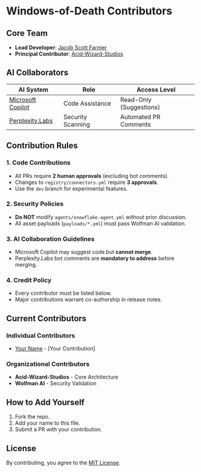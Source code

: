 # Windows-of-Death Contributors

## Core Team
- **Lead Developer**: [Jacob Scott Farmer](https://github.com/Doctor0Evil)
- **Principal Contributor**: [Acid-Wizard-Studios](https://github.com/Acid-Wizard-Studios)

## AI Collaborators
| AI System | Role | Access Level |
|-----------|------|--------------|
| [Microsoft Copilot](https://github.com/features/copilot) | Code Assistance | Read-Only (Suggestions) |
| [Perplexity.Labs](https://perplexity.ai) | Security Scanning | Automated PR Comments |

## Contribution Rules
### 1. **Code Contributions**
- All PRs require **2 human approvals** (excluding bot comments).
- Changes to `registry/connectors.yml` require **3 approvals**.
- Use the `dev` branch for experimental features.

### 2. **Security Policies**
- **Do NOT** modify `agents/snowflake-agent.yml` without prior discussion.
- All asset payloads (`payloads/*.yml`) must pass Wolfman AI validation.

### 3. **AI Collaboration Guidelines**
- Microsoft Copilot may suggest code but **cannot merge**.
- Perplexity.Labs bot comments are **mandatory to address** before merging.

### 4. **Credit Policy**
- Every contributor must be listed below.
- Major contributions warrant co-authorship in release notes.

## Current Contributors
### Individual Contributors
- [Your Name](https://github.com/your-handle) - [Your Contribution]

### Organizational Contributors
- **Acid-Wizard-Studios** - Core Architecture
- **Wolfman AI** - Security Validation

## How to Add Yourself
1. Fork the repo.
2. Add your name to this file.
3. Submit a PR with your contribution.

## License
By contributing, you agree to the [MIT License](LICENSE).
